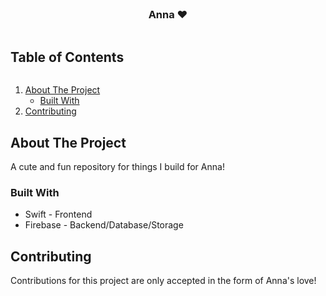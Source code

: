 <!-- PROJECT LOGO -->
<br />
<p align="center">
  <a href="https://github.com/harin329/anna">
    <!-- <img src="./Logo.png" alt="Logo" height="100" resize> -->
  </a>
  <h3 align="center">Anna ❤️️</h3>
</p>


<!-- TABLE OF CONTENTS -->
  <h2 style="display: inline-block">Table of Contents</h2>
  <ol>
    <li>
      <a href="#about-the-project">About The Project</a>
      <ul>
        <li><a href="#built-with">Built With</a></li>
      </ul>
    </li>
    <li><a href="#contributing">Contributing</a></li>
  </ol>



<!-- ABOUT THE PROJECT -->
## About The Project

A cute and fun repository for things I build for Anna!


### Built With

* Swift - Frontend
* Firebase - Backend/Database/Storage



<!-- CONTRIBUTING -->
## Contributing

Contributions for this project are only accepted in the form of Anna's love!
